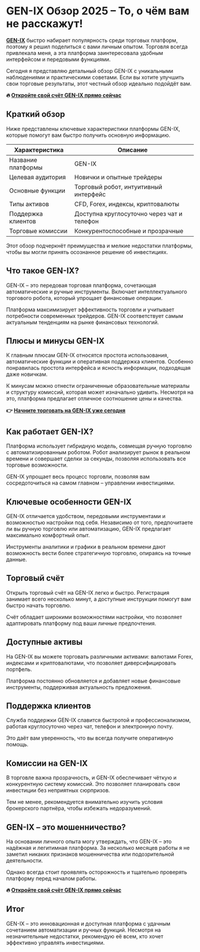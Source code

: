 
# GEN-IX Обзор 2025 – То, о чём вам не расскажут!

**[GEN-IX](https://traderboltai.com/?language=ru&n=gen&p=GEN-IX&ref=g.baba)** быстро набирает популярность среди торговых платформ, поэтому я решил поделиться с вами личным опытом. Торговля всегда привлекала меня, а эта платформа заинтересовала удобным интерфейсом и передовыми функциями.

Сегодня я представляю детальный обзор GEN-IX с уникальными наблюдениями и практическими советами. Если вы хотите улучшить свои торговые результаты, этот честный обзор идеально подойдёт вам.

**🔥 [Откройте свой счёт GEN-IX прямо сейчас](https://traderboltai.com/?language=ru&n=gen&p=GEN-IX&ref=g.baba)**

## Краткий обзор
Ниже представлены ключевые характеристики платформы GEN-IX, которые помогут вам быстро получить основную информацию.

| Характеристика        | Описание                                              |
|-----------------------|-------------------------------------------------------|
| Название платформы    | GEN-IX                                                |
| Целевая аудитория     | Новички и опытные трейдеры                            |
| Основные функции      | Торговый робот, интуитивный интерфейс                 |
| Типы активов          | CFD, Forex, индексы, криптовалюты                     |
| Поддержка клиентов    | Доступна круглосуточно через чат и телефон            |
| Торговые комиссии     | Конкурентоспособные и прозрачные                      |

Этот обзор подчеркнёт преимущества и мелкие недостатки платформы, чтобы вы могли принять осознанное решение об инвестициях.

## Что такое GEN-IX?
GEN-IX – это передовая торговая платформа, сочетающая автоматические и ручные инструменты. Включает интеллектуального торгового робота, который упрощает финансовые операции.

Платформа максимизирует эффективность торговли и учитывает потребности современных трейдеров. GEN-IX соответствует самым актуальным тенденциям на рынке финансовых технологий.

## Плюсы и минусы GEN-IX
К главным плюсам GEN-IX относятся простота использования, автоматические функции и оперативная поддержка клиентов. Особенно понравилась простота интерфейса и ясность информации, подходящая даже новичкам.

К минусам можно отнести ограниченные образовательные материалы и структуру комиссий, которая может изначально удивить. Несмотря на это, платформа предлагает отличное соотношение цены и качества.

**👉 [Начните торговать на GEN-IX уже сегодня](https://traderboltai.com/?language=ru&n=gen&p=GEN-IX&ref=g.baba)**

## Как работает GEN-IX?
Платформа использует гибридную модель, совмещая ручную торговлю с автоматизированным роботом. Робот анализирует рынок в реальном времени и совершает сделки за секунды, позволяя использовать все торговые возможности.

GEN-IX упрощает весь процесс торговли, позволяя вам сосредоточиться на самом главном – управлении инвестициями.

## Ключевые особенности GEN-IX
GEN-IX отличается удобством, передовыми инструментами и возможностью настройки под себя. Независимо от того, предпочитаете ли вы ручную торговлю или автоматизацию, GEN-IX предлагает максимально комфортный опыт.

Инструменты аналитики и графики в реальном времени дают возможность вести более стратегичную торговлю, опираясь на точные данные.

## Торговый счёт
Открыть торговый счёт на GEN-IX легко и быстро. Регистрация занимает всего несколько минут, а доступные инструкции помогут вам быстро начать торговлю.

Счёт обладает широкими возможностями настройки, что позволяет адаптировать платформу под ваши личные предпочтения.

## Доступные активы
На GEN-IX вы можете торговать различными активами: валютами Forex, индексами и криптовалютами, что позволяет диверсифицировать портфель.

Платформа постоянно обновляется и добавляет новые финансовые инструменты, поддерживая актуальность предложения.

## Поддержка клиентов
Служба поддержки GEN-IX славится быстротой и профессионализмом, работая круглосуточно через чат, телефон и электронную почту.

Это даёт вам уверенность, что вы всегда получите оперативную помощь.

## Комиссии на GEN-IX
В торговле важна прозрачность, и GEN-IX обеспечивает чёткую и конкурентную систему комиссий. Это позволяет планировать свои инвестиции без неприятных сюрпризов.

Тем не менее, рекомендуется внимательно изучить условия брокерского партнёра, чтобы избежать недоразумений.

## GEN-IX – это мошенничество?
На основании личного опыта могу утверждать, что GEN-IX – это надёжная и легитимная платформа. За несколько месяцев работы я не заметил никаких признаков мошенничества или подозрительной деятельности.

Однако всегда стоит проявлять осторожность и тщательно проверять платформу перед началом работы.

**🔥 [Откройте свой счёт GEN-IX прямо сейчас](https://traderboltai.com/?language=ru&n=gen&p=GEN-IX&ref=g.baba)**

## Итог
GEN-IX – это инновационная и доступная платформа с удачным сочетанием автоматизации и ручных функций. Несмотря на незначительные недостатки, рекомендую её всем, кто хочет эффективно управлять инвестициями.
